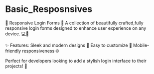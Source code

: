 # Basic_Resposnsives
🌟 Responsive Login Forms 🌟
A collection of beautifully crafted,fully responsive login forms
designed to enhance user experience on any device. 💻📱 

✨ Features:  Sleek and modern designs
🎨 Easy to customize
🔧 Mobile-friendly responsiveness 🌐

Perfect for developers looking to add a stylish login interface to their projects! 🚀
